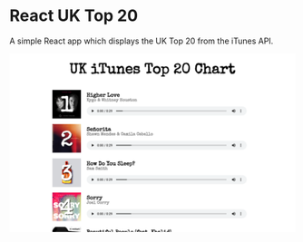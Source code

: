 # React UK Top 20

A simple React app which displays the UK Top 20 from the iTunes API.

![Screenshot](uktop20.png)
